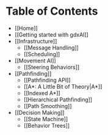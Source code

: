 # Table of Contents

* [[Home]]
* [[Getting started with gdxAI]]
* [[Infrastructure]]
  - [[Message Handling]]
  - [[Scheduling]]
* [[Movement AI]]
  - [[Steering Behaviors]]
* [[Pathfinding]]
  - [[Pathfinding API]]
  - [[A*: A Little Bit of Theory|A*]]
  - [[Indexed A*]]
  - [[Hierarchical Pathfinding]]
  - [[Path Smoothing]]
* [[Decision Making]]
  - [[State Machine]]
  - [[Behavior Trees]]